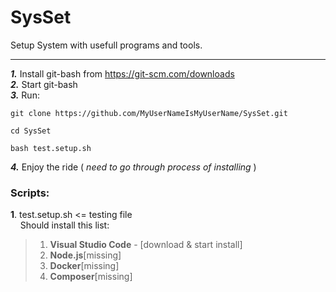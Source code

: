 # SysSet
Setup System with usefull programs and tools.
___
___1.___ Install git-bash from https://git-scm.com/downloads \
___2.___ Start git-bash\
___3.___ Run: 

    git clone https://github.com/MyUserNameIsMyUserName/SysSet.git

    cd SysSet

    bash test.setup.sh

___4.___ Enjoy the ride ( _need to go through process of installing_ )

### Scripts:
__1__. test.setup.sh <= testing file\
&nbsp;&nbsp;&nbsp;&nbsp;Should install this list:
> 1. __Visual Studio Code__ - [download & start install]
> 2. __Node.js__[missing]
> 3. __Docker__[missing]
> 4. __Composer__[missing]